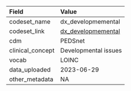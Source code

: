 |Field            |Value                |
|:----------------|:--------------------|
|codeset_name     |dx_developmemental   |
|codeset_link     |[dx_developmemental](https://github.com/PEDSnet/Variable-Dictionary/blob/main/condition/dx_developmemental.csv)|
|cdm              |PEDSnet              |
|clinical_concept |Developmental issues |
|vocab            |LOINC                |
|data_uploaded    |2023-06-29           |
|other_metadata   |NA                   |
